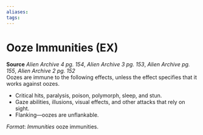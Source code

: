 ```yaml
---
aliases: 
tags: 
---
```


# Ooze Immunities (EX)

**Source** _Alien Archive 4 pg. 154_, _Alien Archive 3 pg. 153_, _Alien Archive pg. 155_, _Alien Archive 2 pg. 152_  
Oozes are immune to the following effects, unless the effect specifies that it works against oozes.

-   Critical hits, paralysis, poison, polymorph, sleep, and stun.
-   Gaze abilities, illusions, visual effects, and other attacks that rely on sight.
-   Flanking—oozes are unflankable.

_Format_: _Immunities_ ooze immunities.
